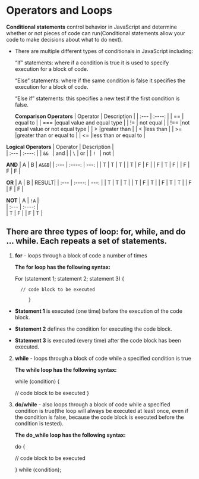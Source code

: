 # Operators and Loops

**Conditional statements** control behavior in JavaScript and determine whether or not pieces of code can run(Conditional statements allow your code to make decisions about what to do next).

+ There are multiple different types of conditionals in JavaScript including:

  “If” statements: where if a condition is true it is used to specify execution for a block of code.

  “Else” statements: where if the same condition is false it specifies the execution for a block of code.

  “Else if” statements: this specifies a new test if the first condition is false.

  **Comparison Operators**
| Operator  |        Description                 | 
| :---      |          :----:                    |
|   ==      |	equal to                           | 
|   ===     |equal value and equal type          | 
|   !=      |	not equal                          | 
|   !==     |not equal value or not equal type	 | 
|   >       |greater than	                       | 
|   <       |less than	                         | 
|   >=      |greater than or equal to	           | 
|   <=      |less than or equal to               | 


**Logical Operators**
| Operator  | Description  |        
| :---      | :----:       |
|   `&& `   |	and          | 
|   ` \ `   |  or          | 
|   `! `    |	not          |










**AND**
|    A     |      B    |  `A&&B`|
| :---     |    :----: |   ---: |
|    T     |      T    |    T   |
|    T     |      F    |    F   |
|    F     |      T    |    F   |
|    F     |      F    |    F   |










**OR**
|    A     |      B    |  RESULT|
| :---     |    :----: |   ---: |
|    T     |      T    |    T   |
|    T     |      F    |    T   |
|    F     |      T    |    T   |
|    F     |      F    |    F   |





**NOT**
|    A     |   `!A`    |    
| :---     |    :----: |   
|    T     |      F    |
|    F     |      T    |





## There are three types of loop: for, while, and  do ... while. Each repeats a set of statements.
1. **for** - loops through a block of code a number of times

    **The for loop has the following syntax:**

      For (statement 1; statement 2; statement 3) {

         // code block to be executed

            }

+ **Statement 1** is executed (one time) before the execution of the code block.

+ **Statement 2** defines the condition for executing the code block.

+ **Statement 3** is executed (every time) after the code block has been executed.
 
 
2. **while** - loops through a block of code while a specified condition is true
      
    **The while loop has the following syntax:**

     while (condition) {

    // code block to be executed
          }



3. **do/while** - also loops through a block of code while a specified condition is true(the loop will always be executed at least once, even if the condition is false, because the code block is executed before the condition is tested).

    **The do_while loop has the following syntax:**

      do {

    // code block to be executed
    
    }
    while (condition);
